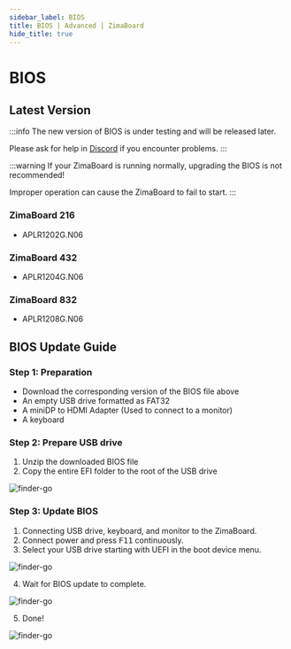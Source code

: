 ```yaml
---
sidebar_label: BIOS
title: BIOS | Advanced | ZimaBoard
hide_title: true
---
```


# BIOS

## Latest Version

:::info
The new version of BIOS is under testing and will be released later.

Please ask for help in [Discord](https://discord.gg/TZjYGnAW3M) if you encounter problems.
:::

:::warning
If your ZimaBoard is running normally, upgrading the BIOS is not recommended!

Improper operation can cause the ZimaBoard to fail to start.
:::

### ZimaBoard 216

- APLR1202G.N06
  <!-- - Download: [GitHub](https://github.com/IceWhaleTech/ZimaBoard-BIOS/releases/download/N06/ZMB216-APLR1202G.N06.zip) -->

### ZimaBoard 432

- APLR1204G.N06
  <!-- - Download: [GitHub](https://github.com/IceWhaleTech/ZimaBoard-BIOS/releases/download/N06/ZMB432-APLR1204G.N06.zip) -->

### ZimaBoard 832

- APLR1208G.N06
  <!-- - Download: [GitHub](https://github.com/IceWhaleTech/ZimaBoard-BIOS/releases/download/N06/ZMB832-APLR1208G.N06.zip) -->

## BIOS Update Guide

### Step 1: Preparation

- Download the corresponding version of the BIOS file above
- An empty USB drive formatted as FAT32
- A miniDP to HDMI Adapter (Used to connect to a monitor)
- A keyboard

### Step 2: Prepare USB drive

1. Unzip the downloaded BIOS file
2. Copy the entire EFI folder to the root of the USB drive

<p><img
  src={require('./images/bios-efi-folder.png').default}
  alt="finder-go"
  style={{
    maxWidth: '80%',
    display: 'block',
    margin: 'auto'
    }}
/></p>

### Step 3: Update BIOS

1. Connecting USB drive, keyboard, and monitor to the ZimaBoard.
2. Connect power and press <kbd>F11</kbd> continuously.
3. Select your USB drive starting with UEFI in the boot device menu.

<p><img
  src={require('./images/bios-select-boot-device.jpg').default}
  alt="finder-go"
  style={{
    maxWidth: '80%',
    display: 'block',
    margin: 'auto'
    }}
/></p>

4. Wait for BIOS update to complete.

<p><img
  src={require('./images/bios-update-wating.jpg').default}
  alt="finder-go"
  style={{
    maxWidth: '80%',
    display: 'block',
    margin: 'auto'
    }}
/></p>

5. Done!

<p><img
  src={require('./images/bios-update-successful.jpg').default}
  alt="finder-go"
  style={{
    maxWidth: '80%',
    display: 'block',
    margin: 'auto'
    }}
/></p>

